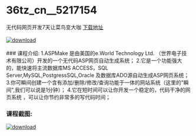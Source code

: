 # 36tz_cn__5217154
无代码网页开发7天让菜鸟变大咖
[下载地址](http://www.36tz.cn/article/5217154 "下载地址")
<br/></br>[![download](http://36tz.cn/muke_img/2020_12_12345-9.jpg "下载地址")](http://www.36tz.cn/article/5217154 "下载地址")
<br/></br>### 课程介绍:
1.ASPMake 是由美国的e.World Technology Ltd. （世界电子技术有限公司）开发的一个无代码ASP网页自动生成系统；
2.它是一个功能强大的，能快速将主流数据库MS ACCESS，SQL Server,MySQL,PostgressSQL,Oracle 及数据库ADO源自动生成ASP网页系统；
3.你可瞬间创建一个含有添加/删除/修改/查询功能于一体的网站系统（这里的"瞬间",我们可以说是1分钟）；
4.它在短时间可以让你开发一个稳定的，代码干净的网页系统 ，可以让你节约非常多的写代码时间；

### 课程截图:
[![download](http://36tz.cn/muke_img/2020_12_2-99.png "下载地址")](http://www.36tz.cn/article/5217154 "下载地址")
